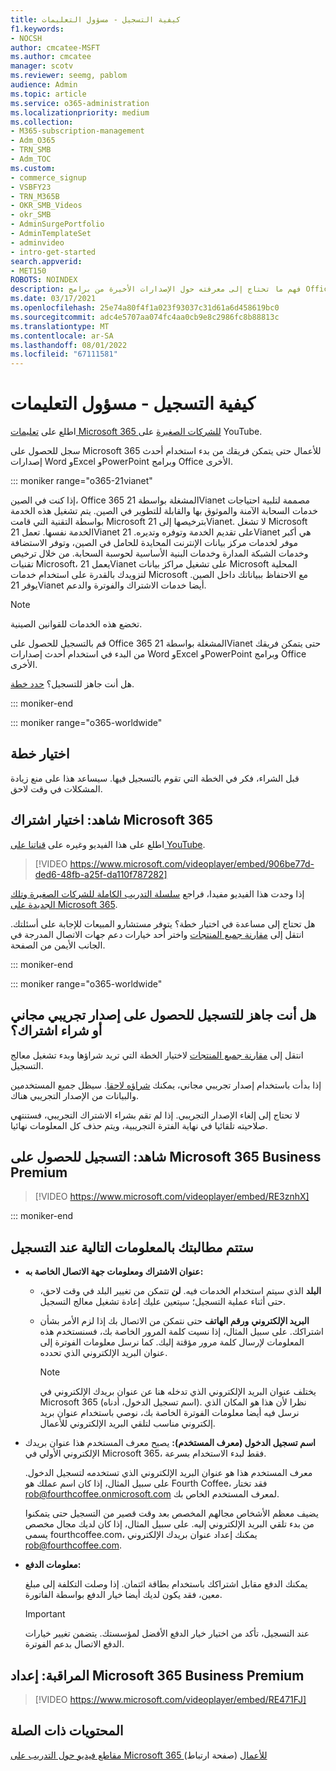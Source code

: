 ```yaml
---
title: كيفية التسجيل - مسؤول التعليمات
f1.keywords:
- NOCSH
author: cmcatee-MSFT
ms.author: cmcatee
manager: scotv
ms.reviewer: seemg, pablom
audience: Admin
ms.topic: article
ms.service: o365-administration
ms.localizationpriority: medium
ms.collection:
- M365-subscription-management
- Adm_O365
- TRN_SMB
- Adm_TOC
ms.custom:
- commerce_signup
- VSBFY23
- TRN_M365B
- OKR_SMB_Videos
- okr_SMB
- AdminSurgePortfolio
- AdminTemplateSet
- adminvideo
- intro-get-started
search.appverid:
- MET150
ROBOTS: NOINDEX
description: فهم ما تحتاج إلى معرفته حول الإصدارات الأخيرة من برامج Office قبل الانتقال إلى عملية التسجيل للحصول على Office 365.
ms.date: 03/17/2021
ms.openlocfilehash: 25e74a80f4f1a023f93037c31d61a6d458619bc0
ms.sourcegitcommit: adc4e5707aa074fc4aa0cb9e8c2986fc8b88813c
ms.translationtype: MT
ms.contentlocale: ar-SA
ms.lasthandoff: 08/01/2022
ms.locfileid: "67111581"
---
```

# <a name="how-to-sign-up---admin-help"></a>كيفية التسجيل - مسؤول التعليمات

اطلع على [تعليمات Microsoft 365 للشركات الصغيرة](https://go.microsoft.com/fwlink/?linkid=2197659) على YouTube.

سجل للحصول على Microsoft 365 للأعمال حتى يتمكن فريقك من بدء استخدام أحدث إصدارات Word وExcel وPowerPoint وبرامج Office الأخرى.

::: moniker range="o365-21vianet"

إذا كنت في الصين، Office 365 المشغلة بواسطة 21Vianet مصممة لتلبية احتياجات خدمات السحابة الآمنة والموثوق بها والقابلة للتطوير في الصين. يتم تشغيل هذه الخدمة بواسطة التقنية التي قامت Microsoft بترخيصها إلى 21Vianet. لا تشغل Microsoft الخدمة نفسها. تعمل 21Vianet على تقديم الخدمة وتوفره وتديره. 21Vianet هي أكبر موفر لخدمات مركز بيانات الإنترنت المحايدة للحامل في الصين، وتوفر الاستضافة وخدمات الشبكة المدارة وخدمات البنية الأساسية لحوسبة السحابة. من خلال ترخيص تقنيات Microsoft، يعمل 21Vianet على تشغيل مراكز بيانات Microsoft المحلية لتزويدك بالقدرة على استخدام خدمات Microsoft مع الاحتفاظ ببياناتك داخل الصين. يوفر 21Vianet أيضا خدمات الاشتراك والفوترة والدعم.
  
> [!NOTE]
> تخضع هذه الخدمات للقوانين الصينية.
  
قم بالتسجيل للحصول على Office 365 المشغلة بواسطة 21Vianet حتى يتمكن فريقك من البدء في استخدام أحدث إصدارات Word وExcel وPowerPoint وبرامج Office الأخرى.
  
هل أنت جاهز للتسجيل؟ [حدد خطة](https://products.office.com/zh-cn/business/compare-office-365-for-business-plans).
  
::: moniker-end

::: moniker range="o365-worldwide"

## <a name="choose-a-plan"></a>اختيار خطة

قبل الشراء، فكر في الخطة التي تقوم بالتسجيل فيها. سيساعد هذا على منع زيادة المشكلات في وقت لاحق.

## <a name="watch-choose-a-microsoft-365-subscription"></a>شاهد: اختيار اشتراك Microsoft 365

اطلع على هذا الفيديو وغيره على [قناتنا على YouTube](https://go.microsoft.com/fwlink/?linkid=2198032).

> [!VIDEO https://www.microsoft.com/videoplayer/embed/906be77d-ded6-48fb-a25f-da110f787282]

إذا وجدت هذا الفيديو مفيدا، فراجع [سلسلة التدريب الكاملة للشركات الصغيرة وتلك الجديدة على Microsoft 365](../../business-video/index.yml).

هل تحتاج إلى مساعدة في اختيار خطة؟ يتوفر مستشارو المبيعات للإجابة على أسئلتك. انتقل إلى [مقارنة جميع المنتجات](https://products.office.com/compare-all-microsoft-office-products?tab=2) واختر أحد خيارات دعم جهات الاتصال المدرجة في الجانب الأيمن من الصفحة.
  
::: moniker-end

::: moniker range="o365-worldwide"

## <a name="ready-to-sign-up-for-a-free-trial-or-buy-a-subscription"></a>هل أنت جاهز للتسجيل للحصول على إصدار تجريبي مجاني أو شراء اشتراك؟

انتقل إلى [مقارنة جميع المنتجات](https://products.office.com/compare-all-microsoft-office-products?tab=2) لاختيار الخطة التي تريد شراؤها وبدء تشغيل معالج التسجيل. 
  
إذا بدأت باستخدام إصدار تجريبي مجاني، يمكنك [شراؤه لاحقا](../../commerce/try-or-buy-microsoft-365.md). سيظل جميع المستخدمين والبيانات من الإصدار التجريبي هناك.
  
لا تحتاج إلى إلغاء الإصدار التجريبي. إذا لم تقم بشراء الاشتراك التجريبي، فستنتهي صلاحيته تلقائيا في نهاية الفترة التجريبية، ويتم حذف كل المعلومات نهائيا.

## <a name="watch-sign-up-for-microsoft-365-business-premium"></a>شاهد: التسجيل للحصول على Microsoft 365 Business Premium

> [!VIDEO https://www.microsoft.com/videoplayer/embed/RE3znhX]

::: moniker-end

## <a name="youll-be-asked-for-the-following-information-when-you-sign-up"></a>ستتم مطالبتك بالمعلومات التالية عند التسجيل

- **عنوان الاشتراك ومعلومات جهة الاتصال الخاصة به:**

  - **البلد** الذي سيتم استخدام الخدمات فيه. **لن** تتمكن من تغيير البلد في وقت لاحق، حتى أثناء عملية التسجيل؛ سيتعين عليك إعادة تشغيل معالج التسجيل.

  - **البريد الإلكتروني** **ورقم الهاتف** حتى نتمكن من الاتصال بك إذا لزم الأمر بشأن اشتراكك. على سبيل المثال، إذا نسيت كلمة المرور الخاصة بك، فسنستخدم هذه المعلومات لإرسال كلمة مرور مؤقتة إليك. كما نرسل معلومات الفوترة إلى عنوان البريد الإلكتروني الذي تحدده.

    > [!NOTE]
    > يختلف عنوان البريد الإلكتروني الذي تدخله هنا عن عنوان بريدك الإلكتروني في Microsoft 365 (اسم تسجيل الدخول، أدناه). نظرا لأن هذا هو المكان الذي نرسل فيه أيضا معلومات الفوترة الخاصة بك، نوصي باستخدام عنوان بريد إلكتروني مناسب لتلقي البريد الإلكتروني للأعمال.
  
- **اسم تسجيل الدخول (معرف المستخدم):** يصبح معرف المستخدم هذا عنوان بريدك الإلكتروني الأولي في Microsoft 365، فقط لبدء الاستخدام بسرعة.

    معرف المستخدم هذا هو عنوان البريد الإلكتروني الذي تستخدمه لتسجيل الدخول. على سبيل المثال، إذا كان اسم عملك هو Fourth Coffee، فقد تختار rob@fourthcoffee.onmicrosoft.com لمعرف المستخدم الخاص بك.

    يضيف معظم الأشخاص مجالهم المخصص بعد وقت قصير من التسجيل حتى يتمكنوا من بدء تلقي البريد الإلكتروني إليه. على سبيل المثال، إذا كان لديك مجال مخصص يسمى fourthcoffee.com، يمكنك إعداد عنوان بريدك الإلكتروني rob@fourthcoffee.com.

- **معلومات الدفع:**

    يمكنك الدفع مقابل اشتراكك باستخدام بطاقة ائتمان. إذا وصلت التكلفة إلى مبلغ معين، فقد يكون لديك أيضا خيار الدفع بواسطة الفاتورة.

    > [!IMPORTANT]
    >  عند التسجيل، تأكد من اختيار خيار الدفع الأفضل لمؤسستك. يتضمن تغيير خيارات الدفع الاتصال بدعم الفوترة.

## <a name="watch-set-up-microsoft-365-business-premium"></a>المراقبة: إعداد Microsoft 365 Business Premium

> [!VIDEO https://www.microsoft.com/videoplayer/embed/RE471FJ]

## <a name="related-content"></a>المحتويات ذات الصلة

[مقاطع فيديو حول التدريب على Microsoft 365 للأعمال](../../business-video/index.yml) (صفحة ارتباط)
